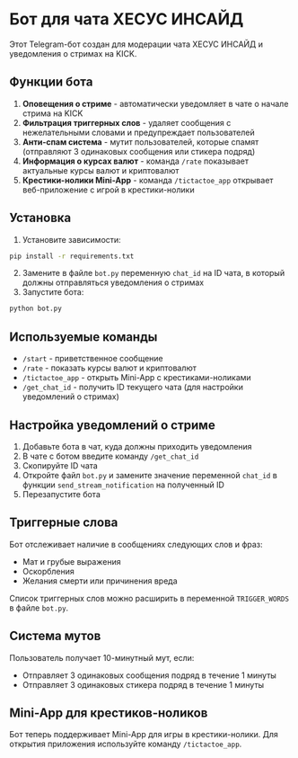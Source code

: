 # Бот для чата ХЕСУС ИНСАЙД

Этот Telegram-бот создан для модерации чата ХЕСУС ИНСАЙД и уведомления о стримах на KICK.

## Функции бота

1. **Оповещения о стриме** - автоматически уведомляет в чате о начале стрима на KICK
2. **Фильтрация триггерных слов** - удаляет сообщения с нежелательными словами и предупреждает пользователей
3. **Анти-спам система** - мутит пользователей, которые спамят (отправляют 3 одинаковых сообщения или стикера подряд)
4. **Информация о курсах валют** - команда `/rate` показывает актуальные курсы валют и криптовалют
5. **Крестики-нолики Mini-App** - команда `/tictactoe_app` открывает веб-приложение с игрой в крестики-нолики

## Установка

1. Установите зависимости:
```bash
pip install -r requirements.txt
```

2. Замените в файле `bot.py` переменную `chat_id` на ID чата, в который должны отправляться уведомления о стримах
3. Запустите бота:
```bash
python bot.py
```

## Используемые команды

- `/start` - приветственное сообщение
- `/rate` - показать курсы валют и криптовалют
- `/tictactoe_app` - открыть Mini-App с крестиками-ноликами
- `/get_chat_id` - получить ID текущего чата (для настройки уведомлений о стримах)

## Настройка уведомлений о стриме

1. Добавьте бота в чат, куда должны приходить уведомления
2. В чате с ботом введите команду `/get_chat_id`
3. Скопируйте ID чата
4. Откройте файл `bot.py` и замените значение переменной `chat_id` в функции `send_stream_notification` на полученный ID
5. Перезапустите бота

## Триггерные слова

Бот отслеживает наличие в сообщениях следующих слов и фраз:
- Мат и грубые выражения
- Оскорбления
- Желания смерти или причинения вреда

Список триггерных слов можно расширить в переменной `TRIGGER_WORDS` в файле `bot.py`.

## Система мутов

Пользователь получает 10-минутный мут, если:
- Отправляет 3 одинаковых сообщения подряд в течение 1 минуты
- Отправляет 3 одинаковых стикера подряд в течение 1 минуты

## Mini-App для крестиков-ноликов

Бот теперь поддерживает Mini-App для игры в крестики-нолики. Для открытия приложения используйте команду `/tictactoe_app`.